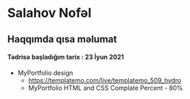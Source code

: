    
# Salahov Nofəl

## Haqqımda qısa məlumat

#### Tədrisə başladığım tarix : 23 İyun 2021
-  MyPortfolio design
    - https://templatemo.com/live/templatemo_509_hydro
    - MyPortfolio HTML and CSS Complate Percent - 80%

